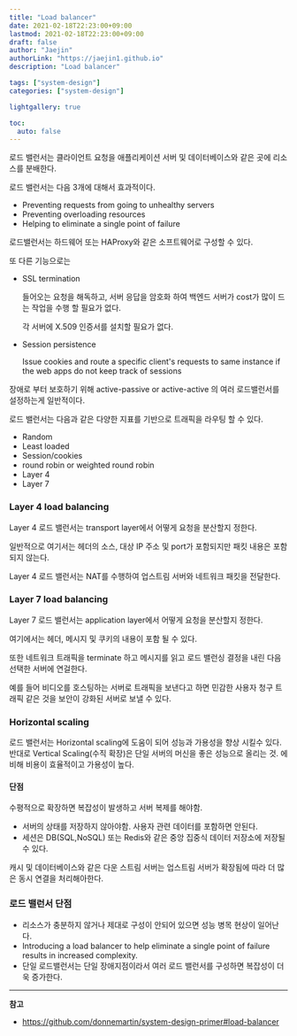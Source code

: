 ```yaml
---
title: "Load balancer"
date: 2021-02-18T22:23:00+09:00
lastmod: 2021-02-18T22:23:00+09:00
draft: false
author: "Jaejin"
authorLink: "https://jaejin1.github.io"
description: "Load balancer"

tags: ["system-design"]
categories: ["system-design"]

lightgallery: true

toc:
  auto: false
---
```


로드 밸런서는 클라이언트 요청을 애플리케이션 서버 및 데이터베이스와 같은 곳에 리소스를 분배한다. 

<!--more-->

로드 밸런서는 다음 3개에 대해서 효과적이다.

* Preventing requests from going to unhealthy servers
* Preventing overloading resources
* Helping to eliminate a single point of failure

로드밸런서는 하드웨어 또는 HAProxy와 같은 소프트웨어로 구성할 수 있다.

또 다른 기능으로는 

* SSL termination
     
    들어오는 요청을 해독하고, 서버 응답을 암호화 하여 백엔드 서버가 cost가 많이 드는 작업을 수행 할 필요가 없다.

    각 서버에 X.509 인증서를 설치할 필요가 없다.

* Session persistence

    Issue cookies and route a specific client's requests to same instance if the web apps do not keep track of sessions

장애로 부터 보호하기 위해 active-passive or active-active 의 여러 로드밸런서를 설정하는게 일반적이다.

로드 밸런서는 다음과 같은 다양한 지표를 기반으로 트래픽을 라우팅 할 수 있다.

* Random
* Least loaded
* Session/cookies
* round robin or weighted round robin
* Layer 4
* Layer 7


### Layer 4 load balancing

Layer 4 로드 밸런서는 transport layer에서 어떻게 요청을 분산할지 정한다.

일반적으로 여기서는 헤더의 소스, 대상 IP 주소 및 port가 포함되지만 패킷 내용은 포함 되지 않는다.

Layer 4 로드 밸런서는 NAT를 수행하여 업스트림 서버와 네트워크 패킷을 전달한다.

### Layer 7 load balancing

Layer 7 로드 밸런서는 application layer에서 어떻게 요청을 분산할지 정한다.

여기에서는 헤더, 메시지 및 쿠키의 내용이 포함 될 수 있다.

또한 네트워크 트래픽을 terminate 하고 메시지를 읽고 로드 밸런싱 결정을 내린 다음 선택한 서버에 연걸한다.

예를 들어 비디오를 호스팅하는 서버로 트래픽을 보낸다고 하면 민감한 사용자 청구 트래픽 같은 것을 보안이 강화된 서버로 보낼 수 있다.


### Horizontal scaling

로드 밸런서는 Horizontal scaling에 도움이 되어 성능과 가용성을 향상 시킬수 있다. 반대로 Vertical Scaling(수직 확장)은 단일 서버의 머신을 좋은 성능으로 올리는 것. 에 비해 비용이 효율적이고 가용성이 높다. 

#### 단점

수평적으로 확장하면 복잡성이 발생하고 서버 복제를 해야함.

* 서버의 상태를 저장하지 않아야함. 사용자 관련 데이터를 포함하면 안된다.
* 세션은 DB(SQL,NoSQL) 또는 Redis와 같은 중앙 집중식 데이터 저장소에 저장될 수 있다.

캐시 및 데이터베이스와 같은 다운 스트림 서버는 업스트림 서버가 확장됨에 따라 더 많은 동시 연결을 처리해아한다.

### 로드 밸런서 단점

* 리소스가 충분하지 않거나 제대로 구성이 안되어 있으면 성능 병목 현상이 일어난다.
* Introducing a load balancer to help eliminate a single point of failure results in increased complexity.
* 단일 로드밸런서는 단일 장애지점이라서 여러 로드 밸런서를 구성하면 복잡성이 더욱 증가한다.

---

**참고**

* https://github.com/donnemartin/system-design-primer#load-balancer